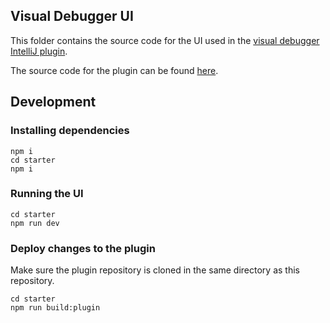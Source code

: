 ## Visual Debugger UI

This folder contains the source code for the UI used in the [visual debugger IntelliJ plugin](https://plugins.jetbrains.com/plugin/16851-visual-debugger).

The source code for the plugin can be found [here](https://github.com/timKraeuter/VisualDebugger).

## Development

### Installing dependencies
```console
npm i
cd starter
npm i
```

### Running the UI
```console
cd starter
npm run dev
```

### Deploy changes to the plugin
Make sure the plugin repository is cloned in the same directory as this repository.
```console
cd starter
npm run build:plugin
```